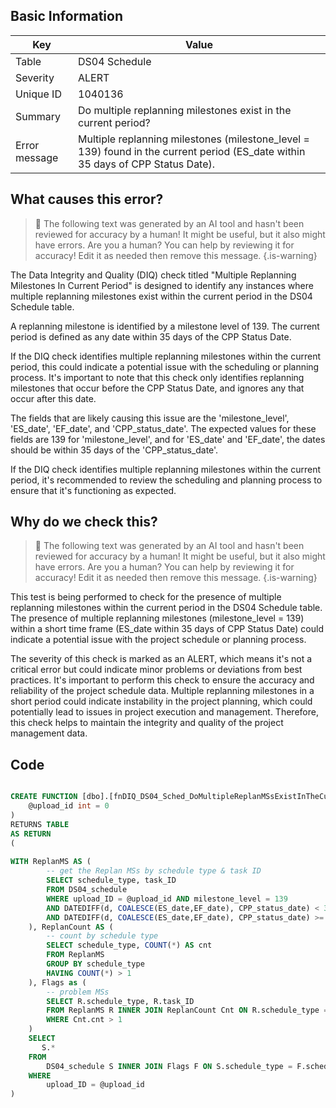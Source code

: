 ## Basic Information
| Key         | Value          |
|-------------|----------------|
| Table       | DS04 Schedule |
| Severity    | ALERT |
| Unique ID   | 1040136   |
| Summary     | Do multiple replanning milestones exist in the current period? |
| Error message | Multiple replanning milestones (milestone_level = 139) found in the current period (ES_date within 35 days of CPP Status Date). |

## What causes this error?

> :robot: The following text was generated by an AI tool and hasn't been reviewed for accuracy by a human! It might be useful, but it also might have errors. Are you a human? You can help by reviewing it for accuracy! Edit it as needed then remove this message.
{.is-warning}

The Data Integrity and Quality (DIQ) check titled "Multiple Replanning Milestones In Current Period" is designed to identify any instances where multiple replanning milestones exist within the current period in the DS04 Schedule table. 

A replanning milestone is identified by a milestone level of 139. The current period is defined as any date within 35 days of the CPP Status Date. 

If the DIQ check identifies multiple replanning milestones within the current period, this could indicate a potential issue with the scheduling or planning process. It's important to note that this check only identifies replanning milestones that occur before the CPP Status Date, and ignores any that occur after this date.

The fields that are likely causing this issue are the 'milestone_level', 'ES_date', 'EF_date', and 'CPP_status_date'. The expected values for these fields are 139 for 'milestone_level', and for 'ES_date' and 'EF_date', the dates should be within 35 days of the 'CPP_status_date'. 

If the DIQ check identifies multiple replanning milestones within the current period, it's recommended to review the scheduling and planning process to ensure that it's functioning as expected.
## Why do we check this?

> :robot: The following text was generated by an AI tool and hasn't been reviewed for accuracy by a human! It might be useful, but it also might have errors. Are you a human? You can help by reviewing it for accuracy! Edit it as needed then remove this message.
{.is-warning}

This test is being performed to check for the presence of multiple replanning milestones within the current period in the DS04 Schedule table. The presence of multiple replanning milestones (milestone_level = 139) within a short time frame (ES_date within 35 days of CPP Status Date) could indicate a potential issue with the project schedule or planning process.

The severity of this check is marked as an ALERT, which means it's not a critical error but could indicate minor problems or deviations from best practices. It's important to perform this check to ensure the accuracy and reliability of the project schedule data. Multiple replanning milestones in a short period could indicate instability in the project planning, which could potentially lead to issues in project execution and management. Therefore, this check helps to maintain the integrity and quality of the project management data.
## Code

```sql

CREATE FUNCTION [dbo].[fnDIQ_DS04_Sched_DoMultipleReplanMSsExistInTheCurrentPeriod] (
	@upload_id int = 0
)
RETURNS TABLE
AS RETURN
(
	
WITH ReplanMS AS (
		-- get the Replan MSs by schedule type & task ID
		SELECT schedule_type, task_ID
		FROM DS04_schedule
		WHERE upload_ID = @upload_id AND milestone_level = 139
		AND DATEDIFF(d, COALESCE(ES_date,EF_date), CPP_status_date) < 35
		AND DATEDIFF(d, COALESCE(ES_date,EF_date), CPP_status_date) >= 0 --ignore if the MS is after the status date
	), ReplanCount AS (
		-- count by schedule type
        SELECT schedule_type, COUNT(*) AS cnt
        FROM ReplanMS
        GROUP BY schedule_type
		HAVING COUNT(*) > 1
    ), Flags as (
        -- problem MSs
        SELECT R.schedule_type, R.task_ID
        FROM ReplanMS R INNER JOIN ReplanCount Cnt ON R.schedule_type = Cnt.schedule_type
        WHERE Cnt.cnt > 1
    )
    SELECT
       S.*
    FROM
        DS04_schedule S INNER JOIN Flags F ON S.schedule_type = F.schedule_type AND S.task_ID = F.task_ID
    WHERE
        upload_ID = @upload_id
)
```
